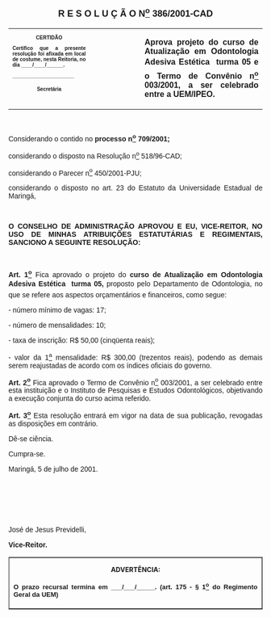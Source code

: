 <BODY>

<B><FONT FACE="Arial" SIZE=4><P ALIGN="CENTER"><A NAME="_Toc445798786"></P>
<P ALIGN="CENTER">R E S O L U &Ccedil; &Atilde; O  N<U><SUP>o</U></SUP>  386/2001-CAD</P>
</B></FONT><FONT FACE="Arial"><P ALIGN="JUSTIFY"></P></FONT>
<TABLE CELLSPACING=0 BORDER=0 CELLPADDING=7 WIDTH=612>
<TR><TD WIDTH="32%" VALIGN="TOP">
<B><FONT FACE="Arial" SIZE=1><P ALIGN="CENTER">CERTID&Atilde;O</P>
<P ALIGN="JUSTIFY">   Certifico que a presente resolu&ccedil;&atilde;o foi afixada em local de costume, nesta Reitoria, no dia ____/____/______.</P>
<P ALIGN="JUSTIFY"></P>
<P ALIGN="JUSTIFY">______________________</P>
<P ALIGN="CENTER">Secret&aacute;ria</B></FONT></TD>
<TD WIDTH="20%" VALIGN="TOP">&nbsp;</TD>
<TD WIDTH="48%" VALIGN="TOP">
<B><FONT FACE="Arial"><P ALIGN="JUSTIFY">Aprova projeto do curso de Atualiza&ccedil;&atilde;o em Odontologia Adesiva Est&eacute;tica  turma 05 e o Termo de Conv&ecirc;nio n<U><SUP>o</U></SUP> 003/2001, a ser celebrado entre a UEM/IPEO.</B></FONT></TD>
</TR>
</TABLE>

<FONT FACE="Arial"><P ALIGN="JUSTIFY"></P>
<P ALIGN="JUSTIFY">&nbsp;</P>
<P ALIGN="JUSTIFY">&#9;Considerando o contido no <B>processo n<U><SUP>o</U></SUP> 709/2001;</P>
</B><P ALIGN="JUSTIFY">&#9;considerando o disposto na Resolu&ccedil;&atilde;o n<U><SUP>o</U></SUP> 518/96-CAD;</P>
<P ALIGN="JUSTIFY">&#9;considerando o Parecer n<U><SUP>o</U></SUP> 450/2001-PJU;</P>
<P ALIGN="JUSTIFY">considerando o disposto no art. 23 do Estatuto da Universidade Estadual de Maring&aacute;,</P>
<P ALIGN="JUSTIFY"></P>
<P ALIGN="JUSTIFY">&nbsp;</P>
<B><P ALIGN="JUSTIFY">O CONSELHO DE ADMINISTRA&Ccedil;&Atilde;O APROVOU E EU, VICE-REITOR, NO USO DE MINHAS ATRIBUI&Ccedil;&Otilde;ES ESTATUT&Aacute;RIAS E REGIMENTAIS, SANCIONO A SEGUINTE RESOLU&Ccedil;&Atilde;O:</P>
</B><P ALIGN="JUSTIFY"></P>
<P ALIGN="JUSTIFY">&nbsp;</P>
<B><P ALIGN="JUSTIFY">Art. 1<U><SUP>o</B></U></SUP> Fica aprovado o projeto do <B>curso de Atualiza&ccedil;&atilde;o em Odontologia Adesiva Est&eacute;tica  turma 05,</B> proposto pelo Departamento de Odontologia, no que se refere aos aspectos or&ccedil;ament&aacute;rios e financeiros, como segue:</P>
<P ALIGN="JUSTIFY">- n&uacute;mero m&iacute;nimo de vagas: 17;</P>
<P ALIGN="JUSTIFY">- n&uacute;mero de mensalidades: 10;</P>
<P ALIGN="JUSTIFY">- taxa de inscri&ccedil;&atilde;o: R$ 50,00 (cinq&uuml;enta reais);</P>
<P ALIGN="JUSTIFY">- valor da 1<U><SUP>a</U></SUP> mensalidade: R$ 300,00 (trezentos reais), podendo as demais serem reajustadas de acordo com os &iacute;ndices oficiais do governo.</P>
<P ALIGN="JUSTIFY">&#9;<B>Art. 2<U><SUP>o</U></SUP> </B>Fica aprovado o Termo de Conv&ecirc;nio n<U><SUP>o</U></SUP> 003/2001, a ser celebrado entre esta institui&ccedil;&atilde;o e o Instituto de Pesquisas e Estudos Odontol&oacute;gicos, objetivando a execu&ccedil;&atilde;o conjunta do curso acima referido.</P>
<B><P ALIGN="JUSTIFY">Art. 3<U><SUP>o</U></SUP> </B>Esta resolu&ccedil;&atilde;o entrar&aacute; em vigor na data de sua publica&ccedil;&atilde;o, revogadas as disposi&ccedil;&otilde;es em contr&aacute;rio.</P>
<P ALIGN="JUSTIFY">&#9;D&ecirc;-se ci&ecirc;ncia.</P>
<P ALIGN="JUSTIFY">&#9;Cumpra-se.</P>
<P ALIGN="JUSTIFY">Maring&aacute;, 5 de julho de 2001.</P>
<P ALIGN="JUSTIFY"></P>
<P ALIGN="JUSTIFY">&nbsp;</P>
<P ALIGN="JUSTIFY">&nbsp;</P>
<P ALIGN="JUSTIFY">&nbsp;</P>
<P ALIGN="JUSTIFY">Jos&eacute; de Jesus Previdelli,</P>
<B><P ALIGN="JUSTIFY">Vice-Reitor.</P>
</B><P ALIGN="JUSTIFY"></P></FONT>
<TABLE BORDER CELLSPACING=1 CELLPADDING=4 WIDTH=207>
<TR><TD VALIGN="TOP">
<B><FONT SIZE=2><P ALIGN="CENTER">ADVERT&Ecirc;NCIA:</P>
</FONT><FONT FACE="Arial" SIZE=2><P ALIGN="JUSTIFY">O prazo recursal termina em ___/___/_____. (art. 175 - § 1<U><SUP>o</U></SUP> do Regimento Geral da UEM)</B></FONT></TD>
</TR>
</TABLE>

<FONT SIZE=2><P></A></P></FONT></BODY>
